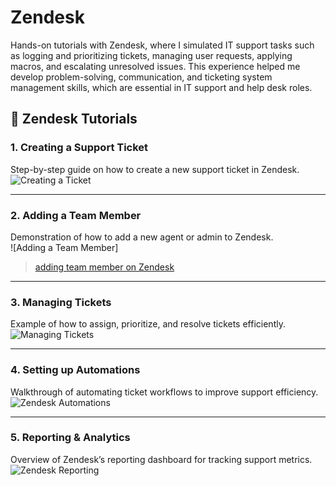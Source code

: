 # Zendesk
Hands-on tutorials with Zendesk, where I simulated IT support tasks such as logging and prioritizing tickets, managing user requests, applying macros, and escalating unresolved issues. This experience helped me develop problem-solving, communication, and ticketing system management skills, which are essential in IT support and help desk roles.

## 📌 Zendesk Tutorials  

### 1. Creating a Support Ticket  
Step-by-step guide on how to create a new support ticket in Zendesk.  
![Creating a Ticket](https://i.imgur.com/yourimage1.jpg)  

---

### 2. Adding a Team Member  
Demonstration of how to add a new agent or admin to Zendesk.  
![Adding a Team Member]<blockquote class="imgur-embed-pub" lang="en" data-id="a/lhVshYJ"  ><a href="//imgur.com/a/lhVshYJ">adding team member on Zendesk</a></blockquote><script async src="//s.imgur.com/min/embed.js" charset="utf-8"></script>

---

### 3. Managing Tickets  
Example of how to assign, prioritize, and resolve tickets efficiently.  
![Managing Tickets](https://i.imgur.com/yourimage3.jpg)  

---

### 4. Setting up Automations  
Walkthrough of automating ticket workflows to improve support efficiency.  
![Zendesk Automations](https://i.imgur.com/yourimage4.jpg)  

---

### 5. Reporting & Analytics  
Overview of Zendesk’s reporting dashboard for tracking support metrics.  
![Zendesk Reporting](https://i.imgur.com/yourimage5.jpg)  


